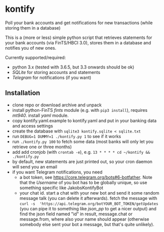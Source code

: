 # kontify
Poll your bank accounts and get notifications for new transactions (while storing them in a database)

This is a (more or less) simple python script that retrieves statements for your bank accounts (via FinTS/HBCI 3.0), stores them in a database and notifies you of new ones.

Currently supported/required:
- python 3.x (tested with 3.6.5, but 3.3 onwards should be ok)
- *SQLite* for storing accounts and statements
- *Telegram* for notifications (if you want)

## Installation

- clone repo or download archive and unpack
- install python-FinTS _fints_ module (e.g. with `pip3 install`), requires _mt940_. install _yaml_ module.
- copy kontify.yaml.example to kontify.yaml and put in your banking data and access settings
- create the database with `sqlite3 kontify.sqlite < sqlite.txt`
- run `DEBUG=1 DUMMY=1 ./kontify.py 1` to see if it works
- run `./kontify.py 100` to fetch some data (most banks will only let you retrieve one or three months)
- add add cronjob (with `crontab -e`), e.g. `13 * * * * cd ~/kontify && ./kontify.py`
- by default, new statements are just printed out, so your cron daemon will send you an email
- if you want Telegram notifications, you need 
   - a bot token, see https://core.telegram.org/bots#6-botfather. Note that the _Username_ of you bot has to be globally unique, so use something specific like JakobsKontifyBot
   - your chat id. start a chat with your new bot and send it some random message talk (you can delete it afterwards). fetch the message with `curl -s  'https://api.telegram.org/botYOUR_BOT_TOKEN/getUpdates` (you can pipe it to something like _json_pp_ to get a nicer output) and find the json field named "id" in result, message.chat or message.from, where also your name should appear (otherwise somebody else sent your bot a message, but that's quite unlikely).
